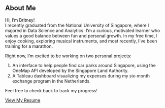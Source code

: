 ## About Me
Hi, I’m Britney!  
I recently graduated from the National University of Singapore, where I majored in Data Science and Analytics. I’m a curious, motivated learner who values a good balance between fun and personal growth. In my free time, I enjoy cooking, exploring musical instruments, and most recently, I've been training for a marathon. 

Right now, I’m excited to be working on two personal projects:
1. An interface to help people find car parks around Singapore, using the OneMap API developed by the Singapore Land Authority.
2. A Tableau dashboard visualizing my expenses during my six-month exchange program in the Netherlands.

Feel free to check back to track my progress!

<!-- Insert link to download my CV -->
<!-- You can [download my full resume here](./assets/files/Britney_Saw_Yu_Xuan_Resume.pdf).   -->
<a href="/resume/" class="button">View My Resume</a>

